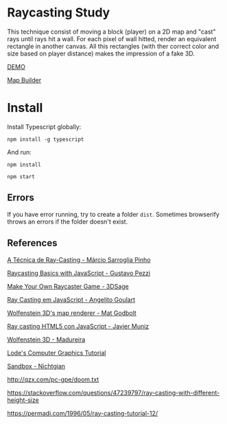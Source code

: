 # Raycasting Study

This technique consist of moving a block (player) on a 2D map and "cast" rays until rays hit a wall. For each pixel of wall hitted, render an equivalent rectangle in another canvas. All this rectangles (with ther correct color and size based on player distance) makes the impression of a fake 3D.

[DEMO](https://daniofilho.com.br/estudo/raycasting-study/)

[Map Builder](https://daniofilho.com.br/estudo/raycasting-study/map-builder)

# Install

Install Typescript globally:

`npm install -g typescript`

And run:

`npm install`

`npm start`

## Errors

If you have error running, try to create a folder `dist`. Sometimes browserify throws an errors if the folder doesn't exist.

## References

[A Técnica de Ray-Casting - Márcio Sarroglia Pinho](https://www.inf.pucrs.br/~pinho/CG/Aulas/Iluminacao/RayTracing.pdf)

[Raycasting Basics with JavaScript - Gustavo Pezzi](https://courses.pikuma.com/courses/raycasting)

[Make Your Own Raycaster Game - 3DSage](https://www.youtube.com/watch?v=gYRrGTC7GtA)

[Ray Casting em JavaScript - Angelito Goulart](https://github.com/angelitomg/raycasting/)

[Wolfenstein 3D's map renderer - Mat Godbolt](https://www.youtube.com/watch?v=eOCQfxRQ2pY)

[Ray casting HTML5 con JavaScript - Javier Muniz](https://github.com/javiermunizyt/raycasting-html5)

[Wolfenstein 3D - Madureira](https://github.com/madureira/wolfenstein)

[Lode's Computer Graphics Tutorial](https://lodev.org/cgtutor/index.html)

[Sandbox - Nichtgian](https://github.com/Nichtgian/sandbox)

http://qzx.com/pc-gpe/doom.txt

https://stackoverflow.com/questions/47239797/ray-casting-with-different-height-size

https://permadi.com/1996/05/ray-casting-tutorial-12/
